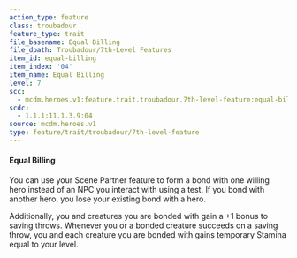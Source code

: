 ```yaml
---
action_type: feature
class: troubadour
feature_type: trait
file_basename: Equal Billing
file_dpath: Troubadour/7th-Level Features
item_id: equal-billing
item_index: '04'
item_name: Equal Billing
level: 7
scc:
  - mcdm.heroes.v1:feature.trait.troubadour.7th-level-feature:equal-billing
scdc:
  - 1.1.1:11.1.3.9:04
source: mcdm.heroes.v1
type: feature/trait/troubadour/7th-level-feature
---
```


#### Equal Billing

You can use your Scene Partner feature to form a bond with one willing hero instead of an NPC you interact with using a test. If you bond with another hero, you lose your existing bond with a hero.

Additionally, you and creatures you are bonded with gain a +1 bonus to saving throws. Whenever you or a bonded creature succeeds on a saving throw, you and each creature you are bonded with gains temporary Stamina equal to your level.
